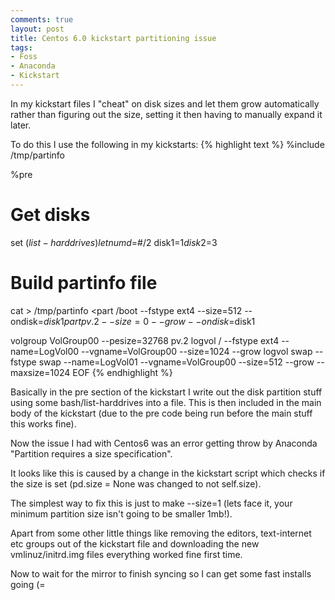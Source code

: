 ```yaml
---
comments: true
layout: post
title: Centos 6.0 kickstart partitioning issue
tags:
- Foss
- Anaconda
- Kickstart
---
```


In my kickstart files I "cheat" on disk sizes and let them grow automatically rather than figuring out the size, setting it then having to manually expand it later.

To do this I use the following in my kickstarts:
{% highlight text %}
%include /tmp/partinfo

%pre
# Get disks
set $(list-harddrives)
let numd=$#/2
disk1=$1
disk2=$3

# Build partinfo file
cat > /tmp/partinfo <part /boot --fstype ext4 --size=512 --ondisk=$disk1
part pv.2 --size=0 --grow --ondisk=$disk1

volgroup VolGroup00 --pesize=32768 pv.2
logvol / --fstype ext4 --name=LogVol00 --vgname=VolGroup00 --size=1024 --grow
logvol swap --fstype swap --name=LogVol01 --vgname=VolGroup00 --size=512 --grow --maxsize=1024
EOF
{% endhighlight %}

Basically in the pre section of the kickstart I write out the disk partition stuff using some bash/list-harddrives into a file. This is then included in the main body of the kickstart (due to the pre code being run before the main stuff this works fine).

Now the issue I had with Centos6 was an error getting throw by Anaconda "Partition requires a size specification".

It looks like this is caused by a change in the kickstart script which checks if the size is set (pd.size = None was changed to not self.size).

The simplest way to fix this is just to make --size=1 (lets face it, your minimum partition size isn't going to be smaller 1mb!).

Apart from some other little things like removing the editors, text-internet etc groups out of the kickstart file and downloading the new vmlinuz/initrd.img files everything worked fine first time.

Now to wait for the mirror to finish syncing so I can get some fast installs going (=
